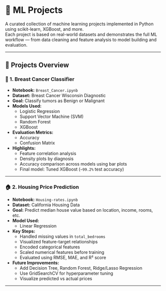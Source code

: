 # 🚀 ML Projects

A curated collection of machine learning projects implemented in Python using scikit-learn, XGBoost, and more.  
Each project is based on real-world datasets and demonstrates the full ML workflow — from data cleaning and feature analysis to model building and evaluation.

---

## 📂 Projects Overview

### 🔬 1. Breast Cancer Classifier
- **Notebook:** `Breast_Cancer.ipynb`
- **Dataset:** Breast Cancer Wisconsin Diagnostic
- **Goal:** Classify tumors as Benign or Malignant
- **Models Used:**
  - Logistic Regression
  - Support Vector Machine (SVM)
  - Random Forest
  - XGBoost 
- **Evaluation Metrics:**
  - Accuracy
  - Confusion Matrix
- **Highlights:**
  - Feature correlation analysis
  - Density plots by diagnosis
  - Accuracy comparison across models using bar plots
  - Final model: Tuned XGBoost (`~99.2%` test accuracy)

---

### 🏠 2. Housing Price Prediction
- **Notebook:** `Housing-rates.ipynb`
- **Dataset:** California Housing Data
- **Goal:** Predict median house value based on location, income, rooms, etc.
- **Model Used:**
  - Linear Regression
- **Key Steps:**
  - Handled missing values in `total_bedrooms`
  - Visualized feature-target relationships
  - Encoded categorical features
  - Scaled numerical features before training
  - Evaluated using RMSE, MAE, and R² score
- **Future Improvements:**
  - Add Decision Tree, Random Forest, Ridge/Lasso Regression
  - Use GridSearchCV for hyperparameter tuning
  - Visualize predicted vs actual prices

---
